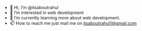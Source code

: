 - 👋 Hi, I’m @itsaboutrahul
- 👀 I’m interested in web development
- 🌱 I’m currently learning more about web development.
- 📫 How to reach me just mail me on itsaboutrahul1@gmail.com

<!---
itsaboutrahul/itsaboutrahul is a ✨ special ✨ repository because its `README.md` (this file) appears on your GitHub profile.
You can click the Preview link to take a look at your changes.
--->
